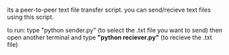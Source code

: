 its a peer-to-peer text file transfer script. you can send/recieve text files using this script.

to run: type "python sender.py" (to select the .txt file you want to send) then open another terminal and type <b>"python reciever.py"</b> (to recieve the .txt file)
